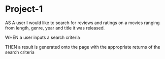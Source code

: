 # Project-1
AS A user I would like to search for reviews and ratings on a movies ranging from length, genre, year and title it was released.

WHEN a user inputs a search criteria

THEN a result is generated onto the page with the appropriate returns of the search criteria


